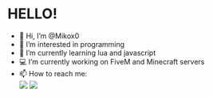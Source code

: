 # HELLO!

- 👋 Hi, I’m @Mikox0
- 👀 I’m interested in programming
- 🌱 I’m currently learning lua and javascript
- 💻 I’m currently working on FiveM and Minecraft servers
- 📫 How to reach me:
<br>![](https://dcbadge.limes.pink/api/shield/707880078553645127?theme=discord-inverted)
[![](https://dcbadge.limes.pink/api/server/x9jXQDrJx4)](https://discord.gg/x9jXQDrJx4)

<!---
Mikox0/Mikox0 is a ✨ special ✨ repository because its `README.md` (this file) appears on your GitHub profile.
You can click the Preview link to take a look at your changes.
--->
